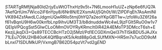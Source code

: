$START$gRMfjNja80ld2rjyEuWtOThxHz9x5t+7N6LmooH1uUZ+zNp6e6fUQ7A7AefQrtUm7Wico2iF6nYpy8/6Nr8N/E2XsmAUj5Qh0t/W/ZlPDFqEh7AsAmlNIVK894ZsfAwdLCJdgmUQwRRIo5tmj0hYQ7a2eoYKpGBT1w+/zfoWu3Z6f26af61vBqnU9H6w00knfbLnp9ihvUM3T3/b8dnuddwWc4wL9jzFGlt5RuO0w1v7QEIpVPQcgSst5GlwCLoOMmOVOYRyKRmcIt0iR42A4EMoTP3DMccT6sh+EKezjLjkqDi3+Qs89TECCBcHTzO2j5Mzl/Pd1ECGDXmQel37hTISkBDU5JAJXx71LEu7O9U2HB40oK4QIfBqrxK5/kAtd88pGdLSUfMXN+HR5m7s7ucDD9oMbLnxl71SDUMkUP/VxmgB7B62D54pzVt7vd2g$END$